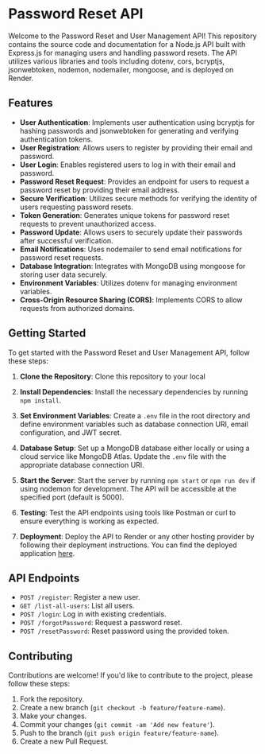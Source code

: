 # Password Reset API

Welcome to the Password Reset and User Management API! This repository contains the source code and documentation for a Node.js API built with Express.js for managing users and handling password resets. The API utilizes various libraries and tools including dotenv, cors, bcryptjs, jsonwebtoken, nodemon, nodemailer, mongoose, and is deployed on Render.

## Features

- **User Authentication**: Implements user authentication using bcryptjs for hashing passwords and jsonwebtoken for generating and verifying authentication tokens.
- **User Registration**: Allows users to register by providing their email and password.
- **User Login**: Enables registered users to log in with their email and password.
- **Password Reset Request**: Provides an endpoint for users to request a password reset by providing their email address.
- **Secure Verification**: Utilizes secure methods for verifying the identity of users requesting password resets.
- **Token Generation**: Generates unique tokens for password reset requests to prevent unauthorized access.
- **Password Update**: Allows users to securely update their passwords after successful verification.
- **Email Notifications**: Uses nodemailer to send email notifications for password reset requests.
- **Database Integration**: Integrates with MongoDB using mongoose for storing user data securely.
- **Environment Variables**: Utilizes dotenv for managing environment variables.
- **Cross-Origin Resource Sharing (CORS)**: Implements CORS to allow requests from authorized domains.

## Getting Started

To get started with the Password Reset and User Management API, follow these steps:

1. **Clone the Repository**: Clone this repository to your local 

2. **Install Dependencies**: Install the necessary dependencies by running `npm install`.

3. **Set Environment Variables**: Create a `.env` file in the root directory and define environment variables such as database connection URI, email configuration, and JWT secret.

4. **Database Setup**: Set up a MongoDB database either locally or using a cloud service like MongoDB Atlas. Update the `.env` file with the appropriate database connection URI.

5. **Start the Server**: Start the server by running `npm start` or `npm run dev` if using nodemon for development. The API will be accessible at the specified port (default is 5000).

6. **Testing**: Test the API endpoints using tools like Postman or curl to ensure everything is working as expected.

7. **Deployment**: Deploy the API to Render or any other hosting provider by following their deployment instructions. You can find the deployed application [here](https://nodejstask-4-password-reset-be.onrender.com).

## API Endpoints

- `POST /register`: Register a new user.
- `GET /list-all-users`: List all users.
- `POST /login`: Log in with existing credentials.
- `POST /forgotPassword`: Request a password reset.
- `POST /resetPassword`: Reset password using the provided token.

## Contributing

Contributions are welcome! If you'd like to contribute to the project, please follow these steps:

1. Fork the repository.
2. Create a new branch (`git checkout -b feature/feature-name`).
3. Make your changes.
4. Commit your changes (`git commit -am 'Add new feature'`).
5. Push to the branch (`git push origin feature/feature-name`).
6. Create a new Pull Request.

